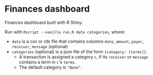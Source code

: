 # Finances dashboard

Finances dashboard built with R Shiny.

Run with `Rscript --vanilla run.R data categories`, where: 

- `data` is a csv or rds file that contains columns `date`, `amount`, `payer`, `receiver`, `message` (optional)
- `categories` (optional) is a json file of the form `{category: [terms]}`. 
    - A transaction is assigned a category `c`, if its `receiver` or `message` contains a term in `c`'s `terms`.
    - The default category is `"None"`.
